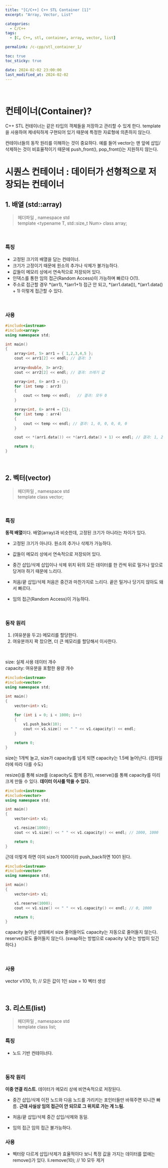 ```yaml
---
title: "[C/C++] C++ STL Container [1]"
excerpt: "Array, Vector, List"

categories:
  - C/C++
tags:
  - [C, C++, stl, container, array, vector, list]

permalink: /c-cpp/stl_container_1/

toc: true
toc_sticky: true

date: 2024-02-02 23:00:00
last_modified_at: 2024-02-02
---
```

<br>

# 컨테이너(Container)?
C++ STL 컨테이너는 같은 타입의 객체들을 저장하고 관리할 수 있게 한다. template을 사용하여 제네릭하게 구현되어 있기 때문에 특정한 자료형에 의존하지 않는다.<br>

컨테이너들의 동작 원리를 이해하는 것이 중요하다. 예를 들어 vector는 맨 앞에 삽입/삭제하는 것이 비효율적이기 때문에 push_front(), pop_front()는 지원하지 않는다.

# 시퀀스 컨테이너 : 데이터가 선형적으로 저장되는 컨테이너

## 1. 배열 (std::array)
>헤더파일 <array>, namespace std<br>
>template <typename T, std::size_t Num> class array;

<br>

### 특징
- 고정된 크기의 배열을 담는 컨테이너.
- 크기가 고정이기 때문에 원소의 추가나 삭제가 불가능하다.
- 값들이 메모리 상에서 연속적으로 저장되어 있다.
- 인덱스를 통한 임의 접근(Random Access)이 가능하며 빠르다 O(1).
- 주소로 접근할 경우 *(arr1), *(arr1+1) 접근 안 되고, *(arr1.data()), *(arr1.data() + 1) 이렇게 접근할 수 있다.
 
<br>

### 사용

```cpp
#include<iostream>
#include<array>
using namespace std;

int main()
{
	array<int, 5> arr1 = { 1,2,3,4,5 };
	cout << arr1[2] << endl; // 결과: 3
	
	array<double, 3> arr2;
	cout << arr2[2] << endl; // 결과: 쓰레기 값

	array<int, 6> arr3 = {};
	for (int temp : arr3)
	{
		cout << temp << endl;	// 결과: 모두 0
	}

	array<int, 6> arr4 = {1};
	for (int temp : arr4)
	{
		cout << temp << endl; // 결과: 1, 0, 0, 0, 0, 0
	}

	cout << *(arr1.data()) << *(arr1.data() + 1) << endl; // 결과: 1, 2

	return 0;
}
```

<br>

## 2. 벡터(vector)
>헤더파일 <vector>, namespace std<br>
>template <typename T> class vector;

<br>

### 특징

**동적 배열**이다. 배열(array)과 비슷한데, 고정된 크기가 아니라는 차이가 있다. 

- 고정된 크기가 아니다. 원소의 추가나 삭제가 가능하다.
- 값들이 메모리 상에서 연속적으로 저장되어 있다.

- 중간 삽입/삭제
삽입이나 삭제 위치 뒤의 모든 데이터를 한 칸씩 뒤로 밀거나 앞으로 당겨야 하기 때문에 느리다.

- 처음/끝 삽입/삭제
처음은 중간과 마찬가지로 느리다. 끝은 밀거나 당기지 않아도 돼서 빠르다.

- 임의 접근(Random Access)이 가능하다.

<br>

### 동작 원리
1. (여유분을 두고) 메모리를 할당한다.<br>
2. 여유분까지 꽉 찼으면, 더 큰 메모리를 할당해서 이사한다.

<br>

size: 실제 사용 데이터 개수<br>
capacity: 여유분을 포함한 용량 개수

```cpp
#include<iostream>
#include<vector>
using namespace std;

int main()
{
	vector<int> v1;

	for (int i = 0; i < 1000; i++)
	{
		v1.push_back(10);
		cout << v1.size() << " " << v1.capacity() << endl;
	}

	return 0;
}
```

size는 1개씩 늘고, size가 capacity를 넘게 되면 capacity는 1.5배 늘어난다. (컴파일러에 따라 다를 수도)<br>

resize()를 통해 size를 (capacity도 함께 증가), reserve()를 통해 capacity를 미리 크게 만들 수 있다. **데이터 이사를 막을 수 있다.**

```cpp
#include<iostream>
#include<vector>
using namespace std;

int main()
{
	vector<int> v1;

	v1.resize(1000);
	cout << v1.size() << " " << v1.capacity() << endl; // 1000, 1000

	return 0;
}
```

근데 이렇게 하면 이미 size가 1000이라 push_back하면 1001 된다.

```cpp
#include<iostream>
#include<vector>
using namespace std;

int main()
{
	vector<int> v1;

	v1.reserve(1000);
	cout << v1.size() << " " << v1.capacity() << endl; // 0, 1000

	return 0;
}
```

capacity 늘어난 상태에서 size 줄어들어도 capacity는 자동으로 줄어들지 않는다. reserve()로도 줄어들지 않는다. (swap하는 방법으로 capacity 낮추는 방법이 있긴 하다.)

<br>

### 사용
vector<int> v1(10, 1); // 모든 값이 1인 size = 10 벡터 생성

<br>

## 3. 리스트(list)
>헤더파일 <list>, namespace std<br>
>template <typename T> class list;

### 특징
- 노드 기반 컨테이너다.

<br>

### 동작 원리
**이중 연결 리스트**. 데이터가 메모리 상에 비연속적으로 저장된다. <br>

- 중간 삽입/삭제
이전 노드와 다음 노드를 가리키는 포인터들만 바꿔주면 되니깐 빠름. **근데 사실상 임의 접근이 안 되므로 그 위치로 가는 게 느림.**

- 처음/끝 삽입/삭제
중간 삽입/삭제와 동일.

- 임의 접근
임의 접근 불가능하다.

### 사용
- 벡터랑 다르게 삽입/삭제가 효율적이다 보니 특정 값을 가지는 데이터를 없애는 remove()가 있다.
li.remove(10); // 10 모두 제거
